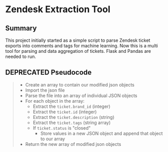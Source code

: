 # Zendesk Extraction Tool
## Summary
This project initially started as a simple script to parse Zendesk ticket exports into comments and tags for machine learning. Now this is a multi tool for parsing and data aggregation of tickets. Flask and Pandas are needed to run.
## DEPRECATED Pseudocode
>  * Create an array to contain our modified json objects
>  * Import the json file
>  * Parse the file into an array of individual JSON objects
>  * For each object in the array:
>    * Extract the ```ticket.brand_id``` (integer)
>    * Extract the ```ticket.id``` (integer)
>    * Extract the ```ticket.description``` (string)
>    * Extract the ```ticket.tags``` (string array)
>    * If ```ticket.status``` is "closed"
>      * Store values in a new JSON object and append that object to our array
>  * Return the new array of modified json objects

